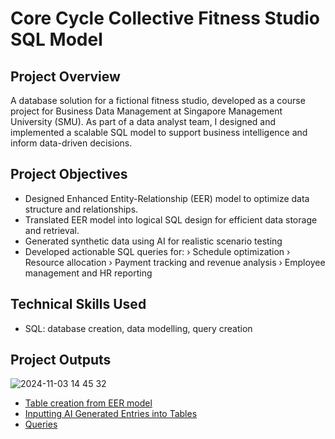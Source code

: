 # Core Cycle Collective Fitness Studio SQL Model

## Project Overview
A database solution for a fictional fitness studio, developed as a course project for Business Data Management at Singapore Management University (SMU). As part of a data analyst team, I designed and implemented a scalable SQL model to support business intelligence and inform data-driven decisions.

## Project Objectives
* Designed Enhanced Entity-Relationship (EER) model to optimize data structure and relationships.
* Translated EER model into logical SQL design for efficient data storage and retrieval.
* Generated synthetic data using AI for realistic scenario testing
* Developed actionable SQL queries for:
› Schedule optimization
› Resource allocation
› Payment tracking and revenue analysis
› Employee management and HR reporting

## Technical Skills Used
* SQL: database creation, data modelling, query creation
  
## Project Outputs

![2024-11-03 14 45 32](https://github.com/user-attachments/assets/df3af0d3-de09-4cca-9565-5e93b3456f4c)

* [Table creation from EER model](https://github.com/hanns01o/bdm-project/blob/main/create%20tables.sql)
* [Inputting AI Generated Entries into Tables](https://github.com/hanns01o/bdm-project/blob/main/input%20data.sql)
* [Queries](https://github.com/hanns01o/bdm-project/blob/main/queries.sql)
